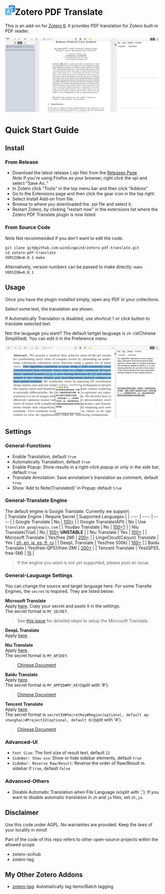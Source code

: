 # ![PDFTranslate](chrome/skin/default/zoteropdftranslate/favicon.png)Zotero PDF Translate

This is an add-on for [Zotero 6](https://www.zotero.org/). It provides PDF translation for Zotero built-in PDF reader.

![](imgs/translate.gif)

# Quick Start Guide

## Install

### From Release

- Download the latest release (.xpi file) from the [Releases Page](https://github.com/windingwind/zotero-pdf-translate/releases)  
  _Note_ If you're using Firefox as your browser, right click the xpi and select "Save As.."
- In Zotero click "Tools" in the top menu bar and then click "Addons"
- Go to the Extensions page and then click the gear icon in the top right.
- Select Install Add-on from file.
- Browse to where you downloaded the .xpi file and select it.
- Restart Zotero, by clicking "restart now" in the extensions list where the
  Zotero PDF Translate plugin is now listed.

### From Source Code

_Note_ Not recommended if you don't want to edit the code.

```shell
git clone git@github.com:windingwind/zotero-pdf-translate.git
cd zotero-pdf-translate
VERSION=0.0.1 make
```

Alternatively, version numbers can be passed to make directly: `make VERSION=0.0.1`

## Usage

Once you have the plugin installed simply, open any PDF in your collections.

Select some text, the translation are shown.

If Automatically Translation is disabled, use shortcut `T` or click button to translate selected text.

Not the lauguage you want? The default tartget lauguage is `zh-CN`(Chinese Simplified). You can edit it in the Preference menu.

![](imgs/en2zh.png)

## Settings

### General-Functions

- Enable Translation, default `true`
- Automatically Translation, default `true`
- Enable Popup: Show results in a right-click popup or only in the side bar, default `true`
- Translate Annotation: Save annotation's translation as comment, default `true`
- Show 'Add to Note(Translated)' in Popup: default `true`

### General-Translate Engine

The default engine is Google Translate. Currently we support:  
| Translate Engine | Require Secret | Supported Languages |
| ---- | ---- | ---- |
| Google Translate | No | [100+](https://translate.google.com/about/languages/) |
| Google Translate(API) | No | Use `translate.googleapis.com` |
| Youdao Translate | No | [100+?](https://ai.youdao.com/DOCSIRMA/html/%E8%87%AA%E7%84%B6%E8%AF%AD%E8%A8%80%E7%BF%BB%E8%AF%91/API%E6%96%87%E6%A1%A3/%E6%96%87%E6%9C%AC%E7%BF%BB%E8%AF%91%E6%9C%8D%E5%8A%A1/%E6%96%87%E6%9C%AC%E7%BF%BB%E8%AF%91%E6%9C%8D%E5%8A%A1-API%E6%96%87%E6%A1%A3.html) |
| Niu Translate(Trial) | No | [100+](https://niutrans.com/documents/contents/trans_text#accessMode) **UNSTABLE** |
| Niu Translate | Yes | [100+](https://niutrans.com/documents/contents/trans_text#accessMode) |
| Microsoft Translate | Yes(free 2M) | [200+](https://docs.microsoft.com/en-us/azure/cognitive-services/translator/language-support) |
| LingoCloud(Caiyun) Translate | Yes | [zh, en, ja, es, fr, ru](https://open.caiyunapp.com/LingoCloud_API_in_5_minutes) |
| DeepL Translate | Yes(free 500k) | [100+](https://www.deepl.com/pro?cta=header-prices/#developer) |
| Baidu Translate | Yes(free-QPS1/free-2M) | [200+](https://fanyi-api.baidu.com/product/113) |
| Tencent Translate | Yes(QPS5, free-5M) | [15](https://cloud.tencent.com/document/product/551/7372) |

> If the engine you want is not yet supported, please post an issue.

### General-Lauguage Settings

You can change the source and target language here. For some Translte Engines, the `secret` is required. They are listed below:

**Microsoft Translate**  
Apply [here](https://docs.microsoft.com/en-us/azure/cognitive-services/translator/quickstart-translator?tabs=csharp). Copy your secret and paste it in the settings.  
The secret format is `MY_SECRET`. 
> See [this issue](https://github.com/windingwind/zotero-pdf-translate/issues/3#issuecomment-1064688597) for detailed steps to setup the Microsoft Translate.

**DeepL Translate**  
Apply [here](https://www.deepl.com/pro?cta=header-prices/#developer).

**Niu Translate**  
Apply [here](https://niutrans.com/NiuTransAuthCenter/login).  
The secret format is `MY_APIKEY`.  
> [Chinese Document](https://doc.tern.1c7.me/zh/folder/setting/#%E5%B0%8F%E7%89%9B)   

**Baidu Translate**  
Apply [here](https://fanyi-api.baidu.com/product/113).  
The secret format is `MY_APPID#MY_KEY`(split with '#').  
> [Chinese Document](https://doc.tern.1c7.me/zh/folder/setting/#%E8%85%BE%E8%AE%AF%E4%BA%91)   

**Tencent Translate**  
Apply [here](https://cloud.tencent.com/product/tmt).  
The secret format is `secretId#SecretKey#Region(optional, default ap-shanghai)#ProjectId(optional, default 0)`(split with '#').  
> [Chinese Document](https://doc.tern.1c7.me/zh/folder/setting/#%E8%85%BE%E8%AE%AF%E4%BA%91)  

### Advanced-UI

- `Font Size`: The font size of result text, default `12`
- `SideBar: Show xxx`: Show or hide sidebar elements, default `true` 
- `SideBar: Reverse Raw/Result`: Reverse the order of Raw/Result in sidebar if `true`, default `false`

### Advanced-Others
- Disable Automatic Translation when File Language is(split with ','): If you want to disable automatic translation in `zh` and `ja` files, set `zh,ja`.

## Disclaimer

Use this code under AGPL. No warranties are provided. Keep the laws of your locality in mind!

Part of the code of this repo refers to other open-source projects within the allowed scope.

- zotero-scihub
- zotero-tag

## My Other Zotero Addons

- [zotero-tag](https://github.com/windingwind/zotero-tag): Automatically tag items/Batch tagging

